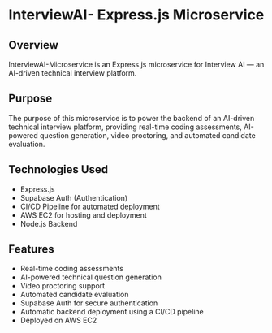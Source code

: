 # InterviewAI- Express.js Microservice

## Overview
InterviewAI-Microservice is an Express.js microservice for Interview AI — an AI-driven technical interview platform.

## Purpose
The purpose of this microservice is to power the backend of an AI-driven technical interview platform, providing real-time coding assessments, AI-powered question generation, video proctoring, and automated candidate evaluation.

## Technologies Used
- Express.js  
- Supabase Auth (Authentication)  
- CI/CD Pipeline for automated deployment  
- AWS EC2 for hosting and deployment  
- Node.js Backend  

## Features
- Real-time coding assessments  
- AI-powered technical question generation  
- Video proctoring support  
- Automated candidate evaluation  
- Supabase Auth for secure authentication  
- Automatic backend deployment using a CI/CD pipeline  
- Deployed on AWS EC2  
